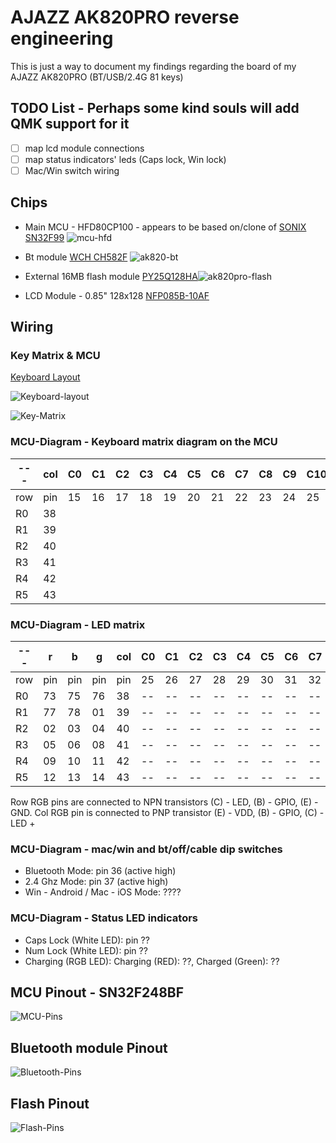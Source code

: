 # AJAZZ AK820PRO reverse engineering

This is just a way to document my findings regarding the board of my AJAZZ AK820PRO (BT/USB/2.4G 81 keys)

## TODO List - Perhaps some kind souls will add QMK support for it
- [ ] map lcd module connections
- [ ] map status indicators' leds (Caps lock, Win lock)
- [ ] Mac/Win switch wiring

## Chips
* Main MCU - HFD80CP100 - appears to be based on/clone of [SONIX SN32F99](https://www.sonix.com.tw/article-jp-4797-39755)
![mcu-hfd](./img/mcu-hfd80cp100.jpg)

* Bt module [WCH CH582F](https://www.wch-ic.com/products/CH583.html?)
  ![ak820-bt](./img/ak820pro-bt.jpg)

* External 16MB flash module [PY25Q128HA](https://puyasemi.com/uploadfiles/2022/09/20220913130446446.pdf)![ak820pro-flash](./img/ak820pro-flash.jpg)

* LCD Module - 0.85" 128x128 [NFP085B-10AF](https://cdn.hackaday.io/files/1881838051221472/GC9107%20DataSheet%20V1.2.pdf)

## Wiring

### Key Matrix & MCU
[Keyboard Layout](http://www.keyboard-layout-editor.com/##@_name=AJAZZ%20AK820%20PRO&author=Fernando%20Birra&switchMount=cherry&plate:true%3B&@_c=%2393acb8&t=%23ffffff&a:6%3B&=Esc&_x:0.25&c=%23cccccc&t=%239989b3%3B&=F1&=F2&=F3&=F4&_x:0.25&c=%239989b3&t=%23cccccc%3B&=F5&=F6&=F7&=F8&_x:0.25&c=%23cccccc&t=%239989b3%3B&=F9&=F10&=F11&=F12&_x:0.25&c=%239989b3&t=%23cccccc%3B&=Delete&_x:0.5%3B&=Knob%3B&@_y:0.25&c=%23cccccc&t=%239989b3&a:4&fa@:4&:4%3B%3B&=~%0A%60&=!%0A1&=%2F@%0A2&=%23%0A3&=$%0A4&=%25%0A5&=%5E%0A6&=%2F&%0A7&=*%0A8&=(%0A9&=)%0A0&=%2F_%0A-&=+%0A%2F=&_c=%239989b3&t=%23cccccc&a:6&w:2%3B&=%3C-%20Backspace&_x:0.5%3B&=Home%3B&@_a:4&fa@:4&=undefined&:0&:0&:0&:0&=undefined%3B&w:1.5%3B&=%3C-%0A-%3E%0A%0A%0A%0A%0ATab&_c=%23cccccc&t=%239989b3&fa@:6%3B%3B&=Q&=W&=E&=R&=T&=Y&=U&=I&=O&=P&_fa@:4&:4%3B%3B&=%7B%0A%5B&=%7D%0A%5D&_w:1.5%3B&=%7C%0A%5C&_x:0.5&c=%239989b3&t=%23cccccc&a:6&f:3%3B&=PgUp%3B&@_f:3&w:1.75%3B&=Caps%20Lock&_c=%23cccccc&t=%239989b3&a:4&fa@:6%3B%3B&=A&=S&=D&_n:true%3B&=F&=G&=H&_n:true%3B&=J&=K&=L&_fa@:4&:4%3B%3B&=%2F:%0A%2F%3B&=%22%0A'&_c=%2393acb8&t=%23cccccc&a:6&f:3&w:2.25%3B&=Enter&_x:0.5&c=%239989b3&f:3%3B&=PgDn%3B&@_f:3&w:2.25%3B&=Shift&_c=%23cccccc&t=%239989b3&a:4&fa@:6%3B%3B&=Z&=X&=C&=V&=B&=N&=M&_fa@:4&:4%3B%3B&=%3C%0A,&=%3E%0A.&=%3F%0A%2F%2F&_c=%239989b3&t=%23cccccc&a:6&f:3&w:1.75%3B&=Shift%3B&@_y:-0.8499999999999996&x:15.5&c=%23cccccc&t=%23000000&a:5&f:3&d:true%3B&=LCD%0A128x128%0A%0A%0A%0A%0AScreen%3B&@_y:-0.9000000000000004&x:14.25&c=%239989b3&t=%23cccccc&a:4&fa@:9%3B%3B&=↑%3B&@_y:-0.25&a:6&f:3&w:1.25%3B&=Ctrl&_f:3&w:1.25%3B&=Win&_f:3&w:1.25%3B&=Alt&_c=%2393acb8&a:7&w:6.25%3B&=&_c=%239989b3&a:6&f:3%3B&=Alt&_f:3%3B&=Fn&_f:3%3B&=Ctrl%3B&@_y:-0.75&x:13.25&a:4&f:3%3B&=←&_f:3%3B&=↓&_f:3%3B&=→)

![Keyboard-layout](./img/ak820pro-layout.png)

![Key-Matrix](./img/ak820pro-wiring.png)

### MCU-Diagram - Keyboard matrix diagram on the MCU

| --- | col | C0 | C1 | C2 | C3 | C4 | C5 | C6 | C7 | C8 | C9 | C10 | C11 | C12 | C13 | C14 |
| --- | --- | -- | -- | -- | -- | -- | -- | -- | -- | -- | -- | --- | --- | --- | --- | --- |
| row | pin | 15 | 16 | 17 | 18 | 19 | 20 | 21 | 22 | 23 | 24 | 25  | 26  | 29  | 30  | 27  |
| R0  | 38  |    |    |    |    |    |    |    |    |    |    |     |     |     |     |     |
| R1  | 39  |    |    |    |    |    |    |    |    |    |    |     |     |     |     |     |
| R2  | 40  |    |    |    |    |    |    |    |    |    |    |     |     |     |     |     |
| R3  | 41  |    |    |    |    |    |    |    |    |    |    |     |     |     |     |     |
| R4  | 42  |    |    |    |    |    |    |    |    |    |    |     |     |     |     |     |
| R5  | 43  |    |    |    |    |    |    |    |    |    |    |     |     |     |     |     |

### MCU-Diagram - LED matrix

| --- |   r  |   b  |   g  | col | C0 | C1 | C2 | C3 | C4 | C5 | C6 | C7 | C8 | C9 | C10 | C11 | C12 | C13 | C14 | C15 | C16 | C17 | C18 |
| --- |  --- |  --- |  --- | --- | -- | -- | -- | -- | -- | -- | -- | -- | -- | -- | --  | --  | --  | --  | --  | --  | --  | --  | --  |
| row |  pin |  pin |  pin | pin | 25 | 26 | 27 | 28 | 29 | 30 | 31 | 32 | 34 | 35 | 36  | 37  | 38  | 39  | 40  | 41  | 42  | 43  | 44  |
| R0  |  73  |  75  |  76  |  38 | -- | -- | -- | -- | -- | -- | -- | -- | -- | -- | --- | --- | --- | --- | --- | --- | --- | --- | --- |
| R1  |  77  |  78  |  01  |  39 | -- | -- | -- | -- | -- | -- | -- | -- | -- | -- | --- | --- | --- | --- | --- | --- | --- | --- | --- |
| R2  |  02  |  03  |  04  |  40 | -- | -- | -- | -- | -- | -- | -- | -- | -- | -- | --- | --- | --- | --- | --- | --- | --- | --- | --- |
| R3  |  05  |  06  |  08  |  41 | -- | -- | -- | -- | -- | -- | -- | -- | -- | -- | --- | --- | --- | --- | --- | --- | --- | --- | --- |
| R4  |  09  |  10  |  11  |  42 | -- | -- | -- | -- | -- | -- | -- | -- | -- | -- | --- | --- | --- | --- | --- | --- | --- | --- | --- |
| R5  |  12  |  13  |  14  |  43 | -- | -- | -- | -- | -- | -- | -- | -- | -- | -- | --- | --- | --- | --- | --- | --- | --- | --- | --- |

Row RGB pins are connected to NPN transistors (C) - LED, (B) - GPIO, (E) - GND.
Col RGB pin is connected to PNP transistor (E) - VDD, (B) - GPIO, (C) - LED + 

### MCU-Diagram - mac/win and bt/off/cable dip switches

- Bluetooth Mode: pin 36 (active high)
- 2.4 Ghz Mode: pin 37 (active high)
- Win - Android / Mac - iOS Mode: ????

### MCU-Diagram - Status LED indicators
- Caps Lock (White LED): pin ??
- Num Lock (White LED): pin ??
- Charging (RGB LED): Charging (RED): ??, Charged (Green): ??

## MCU Pinout - SN32F248BF
![MCU-Pins](./img/MCU_SN32F299-pinout.png)

## Bluetooth module Pinout
![Bluetooth-Pins](./img/wch-ch582f-pinout.png)

## Flash Pinout
![Flash-Pins](./img/py25q128ha-pinout.png)



